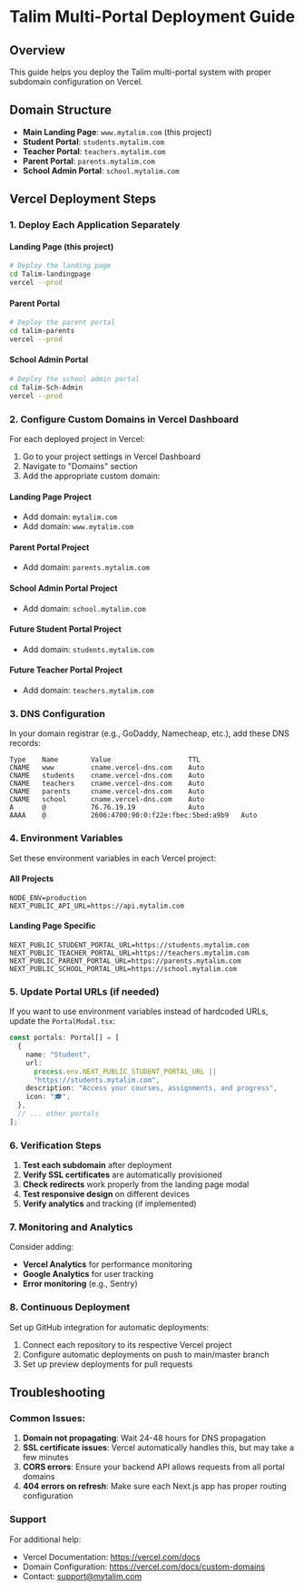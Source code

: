 # Talim Multi-Portal Deployment Guide

## Overview

This guide helps you deploy the Talim multi-portal system with proper subdomain configuration on Vercel.

## Domain Structure

- **Main Landing Page**: `www.mytalim.com` (this project)
- **Student Portal**: `students.mytalim.com`
- **Teacher Portal**: `teachers.mytalim.com`
- **Parent Portal**: `parents.mytalim.com`
- **School Admin Portal**: `school.mytalim.com`

## Vercel Deployment Steps

### 1. Deploy Each Application Separately

#### Landing Page (this project)

```bash
# Deploy the landing page
cd Talim-landingpage
vercel --prod
```

#### Parent Portal

```bash
# Deploy the parent portal
cd talim-parents
vercel --prod
```

#### School Admin Portal

```bash
# Deploy the school admin portal
cd Talim-Sch-Admin
vercel --prod
```

### 2. Configure Custom Domains in Vercel Dashboard

For each deployed project in Vercel:

1. Go to your project settings in Vercel Dashboard
2. Navigate to "Domains" section
3. Add the appropriate custom domain:

#### Landing Page Project

- Add domain: `mytalim.com`
- Add domain: `www.mytalim.com`

#### Parent Portal Project

- Add domain: `parents.mytalim.com`

#### School Admin Portal Project

- Add domain: `school.mytalim.com`

#### Future Student Portal Project

- Add domain: `students.mytalim.com`

#### Future Teacher Portal Project

- Add domain: `teachers.mytalim.com`

### 3. DNS Configuration

In your domain registrar (e.g., GoDaddy, Namecheap, etc.), add these DNS records:

```
Type    Name        Value                   TTL
CNAME   www         cname.vercel-dns.com    Auto
CNAME   students    cname.vercel-dns.com    Auto
CNAME   teachers    cname.vercel-dns.com    Auto
CNAME   parents     cname.vercel-dns.com    Auto
CNAME   school      cname.vercel-dns.com    Auto
A       @           76.76.19.19             Auto
AAAA    @           2606:4700:90:0:f22e:fbec:5bed:a9b9   Auto
```

### 4. Environment Variables

Set these environment variables in each Vercel project:

#### All Projects

```
NODE_ENV=production
NEXT_PUBLIC_API_URL=https://api.mytalim.com
```

#### Landing Page Specific

```
NEXT_PUBLIC_STUDENT_PORTAL_URL=https://students.mytalim.com
NEXT_PUBLIC_TEACHER_PORTAL_URL=https://teachers.mytalim.com
NEXT_PUBLIC_PARENT_PORTAL_URL=https://parents.mytalim.com
NEXT_PUBLIC_SCHOOL_PORTAL_URL=https://school.mytalim.com
```

### 5. Update Portal URLs (if needed)

If you want to use environment variables instead of hardcoded URLs, update the `PortalModal.tsx`:

```typescript
const portals: Portal[] = [
  {
    name: "Student",
    url:
      process.env.NEXT_PUBLIC_STUDENT_PORTAL_URL ||
      "https://students.mytalim.com",
    description: "Access your courses, assignments, and progress",
    icon: "🎓",
  },
  // ... other portals
];
```

### 6. Verification Steps

1. **Test each subdomain** after deployment
2. **Verify SSL certificates** are automatically provisioned
3. **Check redirects** work properly from the landing page modal
4. **Test responsive design** on different devices
5. **Verify analytics** and tracking (if implemented)

### 7. Monitoring and Analytics

Consider adding:

- **Vercel Analytics** for performance monitoring
- **Google Analytics** for user tracking
- **Error monitoring** (e.g., Sentry)

### 8. Continuous Deployment

Set up GitHub integration for automatic deployments:

1. Connect each repository to its respective Vercel project
2. Configure automatic deployments on push to main/master branch
3. Set up preview deployments for pull requests

## Troubleshooting

### Common Issues:

1. **Domain not propagating**: Wait 24-48 hours for DNS propagation
2. **SSL certificate issues**: Vercel automatically handles this, but may take a few minutes
3. **CORS errors**: Ensure your backend API allows requests from all portal domains
4. **404 errors on refresh**: Make sure each Next.js app has proper routing configuration

### Support

For additional help:

- Vercel Documentation: https://vercel.com/docs
- Domain Configuration: https://vercel.com/docs/custom-domains
- Contact: support@mytalim.com
